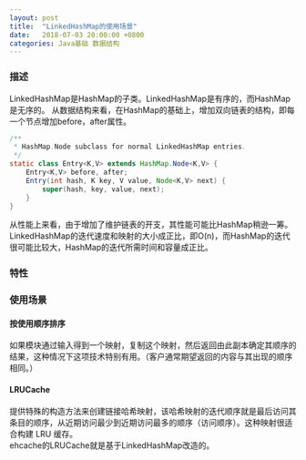 ```yaml
---
layout: post
title:  "LinkedHashMap的使用场景"
date:   2018-07-03 20:00:00 +0800
categories: Java基础 数据结构
---
```

### 描述
LinkedHashMap是HashMap的子类。LinkedHashMap是有序的，而HashMap是无序的。
从数据结构来看，在HashMap的基础上，增加双向链表的结构，即每一个节点增加before，after属性。
```java
/**
 * HashMap.Node subclass for normal LinkedHashMap entries.
 */
static class Entry<K,V> extends HashMap.Node<K,V> {
    Entry<K,V> before, after;
    Entry(int hash, K key, V value, Node<K,V> next) {
        super(hash, key, value, next);
    }
}
```
从性能上来看，由于增加了维护链表的开支，其性能可能比HashMap稍逊一筹。LinkedHashMap的迭代速度和映射的大小成正比，即O(n)，而HashMap的迭代很可能比较大，HashMap的迭代所需时间和容量成正比。
### 特性
### 使用场景
#### 按使用顺序排序
如果模块通过输入得到一个映射，复制这个映射，然后返回由此副本确定其顺序的结果，这种情况下这项技术特别有用。（客户通常期望返回的内容与其出现的顺序相同。）
#### LRUCache
提供特殊的构造方法来创建链接哈希映射，该哈希映射的迭代顺序就是最后访问其条目的顺序，从近期访问最少到近期访问最多的顺序（访问顺序）。这种映射很适合构建 LRU 缓存。   
ehcache的LRUCache就是基于LinkedHashMap改造的。
